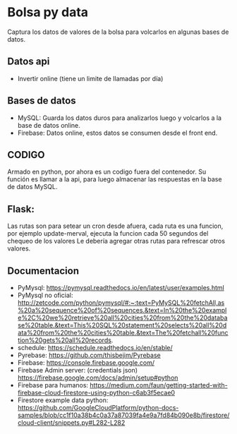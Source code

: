 # Bolsa py data

Captura los datos de valores de la bolsa para volcarlos en algunas bases de datos.

## Datos api
* Invertir online (tiene un limite de llamadas por día)

## Bases de datos

* MySQL: Guarda los datos duros para analizarlos luego y volcarlos a la base de datos online.
* Firebase: Datos online, estos datos se consumen desde el front end.

## CODIGO

Armado en python, por ahora es un codigo fuera del contenedor. Su función es llamar a la api, para luego almacenar las respuestas en la base de datos MySQL.

## Flask:
Las rutas son para setear un cron desde afuera, cada ruta es una funcion, por ejemplo update-merval, ejecuta la funcion cada 50 segundos del chequeo de los valores
Le debería agregar otras rutas para refrescar otros valores.

## Documentacion

* PyMysql: https://pymysql.readthedocs.io/en/latest/user/examples.html
* PyMysql no oficial: http://zetcode.com/python/pymysql/#:~:text=PyMySQL%20fetchAll,as%20a%20sequence%20of%20sequences.&text=In%20the%20example%2C%20we%20retrieve%20all%20cities%20from%20the%20database%20table.&text=This%20SQL%20statement%20selects%20all%20data%20from%20the%20cities%20table.&text=The%20fetchall%20function%20gets%20all%20records.
* schedule: https://schedule.readthedocs.io/en/stable/
* Pyrebase: https://github.com/thisbejim/Pyrebase
* Firebase: https://console.firebase.google.com/
* Firebase Admin server: (credentials json) https://firebase.google.com/docs/admin/setup#python
* Firebase para humanos: https://medium.com/faun/getting-started-with-firebase-cloud-firestore-using-python-c6ab3f5ecae0
* Firestore example data python: https://github.com/GoogleCloudPlatform/python-docs-samples/blob/cc1f10a38b4c0a37a87039fa4e9a7fd84b090e8b/firestore/cloud-client/snippets.py#L282-L282